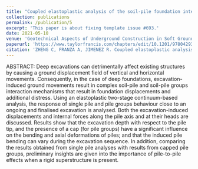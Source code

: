 ```yaml
---
title: "Coupled elastoplastic analysis of the soil-pile foundation interaction induced by deep excavations"
collection: publications
permalink: /publication/5
excerpt: 'This paper is about fixing template issue #693.'
date: 2021-05-10
venue: 'Geotechnical Aspects of Underground Construction in Soft Ground'
paperurl: 'https://www.taylorfrancis.com/chapters/edit/10.1201/9780429321559-98/coupled-elastoplastic-analysis-soil-pile-foundation-interaction-induced-deep-excavations-zheng-franza-jimenez'
citation: 'ZHENG C, FRANZA A, JIMENEZ R. Coupled elastoplastic analysis of the soil-pile foundation interaction induced by deep excavations[C]//Geotechnical Aspects of Underground Construction in Soft Ground.CRC Press,2021:746-752. '
---
```


ABSTRACT:
Deep excavations can detrimentally affect existing structures by causing a ground displacement field of vertical and horizontal movements. Consequently, in the case of deep foundations, excavation-induced ground movements result in complex soil-pile and soil-pile groups interaction mechanisms that result in foundation displacements and additional distress. Using an elastoplastic two-stage continuum-based analysis, the response of single pile and pile groups behaviour close to an ongoing and finalised excavation is analysed. Both the excavation-induced displacements and internal forces along the pile axis and at their heads are discussed. Results show that the excavation depth with respect to the pile tip, and the presence of a cap (for pile groups) have a significant influence on the bending and axial deformations of piles; and that the induced pile bending can vary during the excavation sequence. In addition, comparing the results obtained from single pile analyses with results from capped pile groups, preliminary insights are given into the importance of pile-to-pile effects when a rigid superstructure is present.

